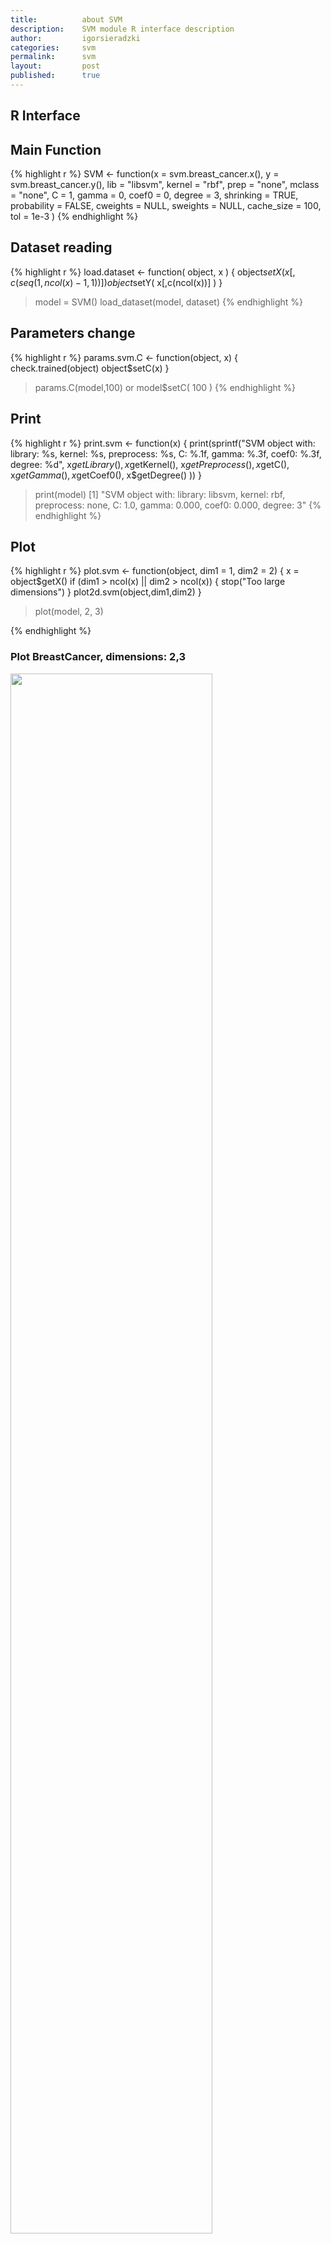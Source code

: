 ```yaml
---
title:          about SVM
description:    SVM module R interface description
author:         igorsieradzki
categories:     svm
permalink:      svm
layout:         post
published:      true
---
```


## R Interface

## Main Function

{% highlight r %}
SVM <- function(x = svm.breast_cancer.x(), 
                y = svm.breast_cancer.y(),
                lib = "libsvm",
                kernel = "rbf",
                prep = "none",
                mclass = "none",
                C = 1,
                gamma = 0,
                coef0 = 0,
                degree = 3,
                shrinking = TRUE,
                probability = FALSE,
                cweights = NULL,
                sweights = NULL,
                cache_size = 100,
                tol = 1e-3 ) 
{% endhighlight %}

## Dataset reading

{% highlight r %}
  load.dataset <- function( object, x ) {
    object$setX( x[,c( seq(1, ncol(x) - 1,1))] )
    object$setY( x[,c(ncol(x))] )
  }
  
  > model = SVM()
  > load_dataset(model, dataset)
{% endhighlight %}

## Parameters change

{% highlight r %}
params.svm.C <- function(object, x) {
    check.trained(object)
    object$setC(x)
  }
  
  > params.C(model,100)
  or
  > model$setC( 100 )
{% endhighlight %}

## Print

{% highlight r %}
  print.svm <- function(x) {
    print(sprintf("SVM object with: library: %s, kernel: %s, preprocess: %s, C: %.1f, 
                   gamma: %.3f, coef0: %.3f, degree: %d",
                  x$getLibrary(),
                  x$getKernel(),
                  x$getPreprocess(),
                  x$getC(),
                  x$getGamma(),
                  x$getCoef0(),
                  x$getDegree() ))
  }
  
  > print(model)
  [1] "SVM object with: library: libsvm, kernel: rbf, preprocess: none, C: 1.0,
      gamma: 0.000, coef0: 0.000, degree: 3"
{% endhighlight %}

## Plot

{% highlight r %}
    plot.svm <- function(object, dim1 = 1, dim2 = 2) {
    x = object$getX()
    if (dim1 > ncol(x) || dim2 > ncol(x)) {
      stop("Too large dimensions")
    }
    plot2d.svm(object,dim1,dim2)
  }
  
  > plot(model, 2, 3)
  
{% endhighlight %}

### Plot BreastCancer, dimensions: 2,3

<img height='80%' src='http://gmum.net/files/gmum.r/img/svm/plot.png' />

## Train

{% highlight r %}
  train.svm <- function(object) {
    object$train()
  }
  
  > train(model)
{% endhighlight %}

## Predict

{% highlight r %}
  predict.svm <- function(object, x) {
    object$predict(x)
    prediction = object$getPrediction()
    prediction
  }
  
  > prediction = predict(model, test_data)
{% endhighlight %}
